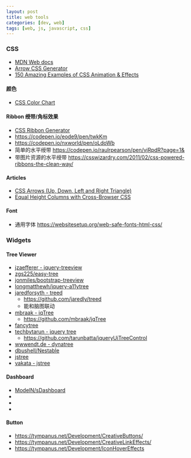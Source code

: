 ```yaml
---
layout: post
title: web tools
categories: [dev, web]
tags: [web, js, javascript, css]
---
```



### CSS

* [MDN Web docs](https://developer.mozilla.org/en-US/)
* [Arrow CSS Generator](http://www.generatecss.com/advanced/arrow/)
* [150 Amazing Examples of CSS Animation & Effects](https://1stwebdesigner.com/css-effects/)

#### 颜色

* [CSS Color Chart](https://www.somacon.com/p142.php)

#### Ribbon 绶带/角标效果

* [CSS Ribbon Generator](https://www.cssportal.com/css-ribbon-generator/)
* <https://codepen.io/eode9/pen/twkKm>
* <https://codepen.io/nxworld/pen/oLdoWb>
* 简单的水平绶带 <https://codepen.io/raulrpearson/pen/vjRpdR?page=1&>
* 带图片资源的水平绶带 <https://csswizardry.com/2011/02/css-powered-ribbons-the-clean-way/>

#### Articles

* [CSS Arrows (Up, Down, Left and Right Triangle)](http://html-tuts.com/css-arrows-up-down-left-right-triangle/)
* [Equal Height Columns with Cross-Browser CSS](http://matthewjamestaylor.com/blog/equal-height-columns-cross-browser-css-no-hacks)

#### Font

* 通用字体 <https://websitesetup.org/web-safe-fonts-html-css/>




### Widgets

#### Tree Viewer

* [jzaefferer - jquery-treeview](https://github.com/jzaefferer/jquery-treeview)
* [zgs225/easy-tree](https://github.com/zgs225/easy-tree/)
* [jonmiles/bootstrap-treeview](https://github.com/jonmiles/bootstrap-treeview)
* [longmatthewh/jquery-a11ytree](https://github.com/longmatthewh/jquery-a11ytree)
* [jaredforsyth - treed](https://jaredforsyth.com/treed/)
  * <https://github.com/jaredly/treed>
  * 能和脑图联动
* [mbraak - jqTree](http://mbraak.github.io/jqTree/)
  * <https://github.com/mbraak/jqTree>
* [fancytree](https://github.com/mar10/fancytree)
* [techbytarun - jquery tree](http://techbytarun.com/jquery-ui-tree-control/)
  * <https://github.com/tarunbatta/jqueryUiTreeControl>
* [wwwendt.de - dynatree](http://wwwendt.de/tech/dynatree/)
* [dbushell/Nestable](https://github.com/dbushell/Nestable)
* [jstree](https://www.jstree.com/)
* [vakata - jstree](https://github.com/vakata/jstree/)


#### Dashboard

* [ModelN/sDashboard](https://github.com/ModelN/sDashboard)
* []()
* []()
* []()


#### Button

* <https://tympanus.net/Development/CreativeButtons/>
* <https://tympanus.net/Development/CreativeLinkEffects/>
* <https://tympanus.net/Development/IconHoverEffects>


















